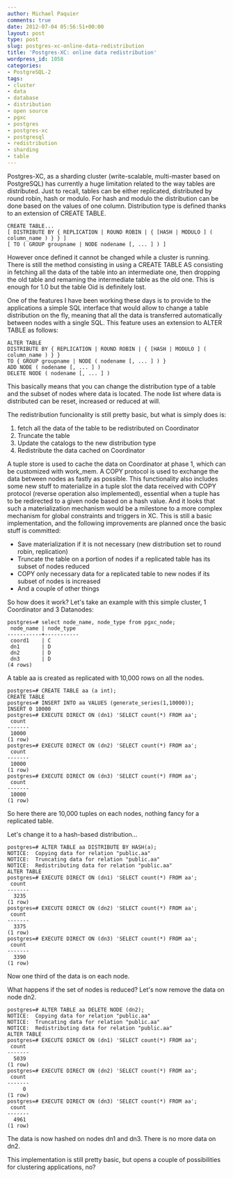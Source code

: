```yaml
---
author: Michael Paquier
comments: true
date: 2012-07-04 05:56:51+00:00
layout: post
type: post
slug: postgres-xc-online-data-redistribution
title: 'Postgres-XC: online data redistribution'
wordpress_id: 1058
categories:
- PostgreSQL-2
tags:
- cluster
- data
- database
- distribution
- open source
- pgxc
- postgres
- postgres-xc
- postgresql
- redistribution
- sharding
- table
---
```


Postgres-XC, as a sharding cluster (write-scalable, multi-master based on PostgreSQL) has currently a huge limitation related to the way tables are distributed.
Just to recall, tables can be either replicated, distributed by round robin, hash or modulo. For hash and modulo the distribution can be done based on the values of one column. Distribution type is defined thanks to an extension of CREATE TABLE.

    CREATE TABLE...
    [ DISTRIBUTE BY { REPLICATION | ROUND ROBIN | { [HASH | MODULO ] ( column_name ) } } ]
    [ TO ( GROUP groupname | NODE nodename [, ... ] ) ]

However once defined it cannot be changed while a cluster is running. There is still the method consisting in using a CREATE TABLE AS consisting in fetching all the data of the table into an intermediate one, then dropping the old table and remaming the intermediate table as the old one. This is enough for 1.0 but the table Oid is definitely lost.

One of the features I have been working these days is to provide to the applications a simple SQL interface that would allow to change a table distribution on the fly, meaning that all the data is transferred automatically between nodes with a single SQL.
This feature uses an extension to ALTER TABLE as follows:

    ALTER TABLE
    DISTRIBUTE BY { REPLICATION | ROUND ROBIN | { [HASH | MODULO ] ( column_name ) } }
    TO { GROUP groupname | NODE ( nodename [, ... ] ) }
    ADD NODE ( nodename [, ... ] )
    DELETE NODE ( nodename [, ... ] )

This basically means that you can change the distribution type of a table and the subset of nodes where data is located. The node list where data is distributed can be reset, increased or reduced at will.

The redistribution funcionality is still pretty basic, but what is simply does is:
	
  1. fetch all the data of the table to be redistributed on Coordinator	
  2. Truncate the table
  3. Update the catalogs to the new distribution type
  4. Redistribute the data cached on Coordinator

A tuple store is used to cache the data on Coordinator at phase 1, which can be customized with work_mem. A COPY protocol is used to exchange the data between nodes as fastly as possible. This functionality also includes some new stuff to materialize in a tuple slot the data received with COPY protocol (reverse operation also implemented), essential when a tuple has to be redirected to a given node based on a hash value. And it looks that such a materialization mechanism would be a milestone to a more complex mechanism for global constraints and triggers in XC.
This is still a basic implementation, and the following improvements are planned once the basic stuff is committed:

  * Save materialization if it is not necessary (new distribution set to round robin, replication)	
  * Truncate the table on a portion of nodes if a replicated table has its subset of nodes reduced
  * COPY only necessary data for a replicated table to new nodes if its subset of nodes is increased
  * And a couple of other things

So how does it work? Let's take an example with this simple cluster, 1 Coordinator and 3 Datanodes:

    postgres=# select node_name, node_type from pgxc_node;
     node_name | node_type 
    -----------+-----------
     coord1    | C
     dn1       | D
     dn2       | D
     dn3       | D
    (4 rows)

A table aa is created as replicated with 10,000 rows on all the nodes.

    postgres=# CREATE TABLE aa (a int);
    CREATE TABLE
    postgres=# INSERT INTO aa VALUES (generate_series(1,10000));
    INSERT 0 10000
    postgres=# EXECUTE DIRECT ON (dn1) 'SELECT count(*) FROM aa';
     count 
    -------
     10000
    (1 row)
    postgres=# EXECUTE DIRECT ON (dn2) 'SELECT count(*) FROM aa';
     count 
    -------
     10000
    (1 row)
    postgres=# EXECUTE DIRECT ON (dn3) 'SELECT count(*) FROM aa';
     count 
    -------
     10000
    (1 row)

So here there are 10,000 tuples on each nodes, nothing fancy for a replicated table.

Let's change it to a hash-based distribution...

    postgres=# ALTER TABLE aa DISTRIBUTE BY HASH(a);
    NOTICE:  Copying data for relation "public.aa"
    NOTICE:  Truncating data for relation "public.aa"
    NOTICE:  Redistributing data for relation "public.aa"
    ALTER TABLE
    postgres=# EXECUTE DIRECT ON (dn1) 'SELECT count(*) FROM aa';
     count 
    -------
      3235
    (1 row)
    postgres=# EXECUTE DIRECT ON (dn2) 'SELECT count(*) FROM aa';
     count 
    -------
      3375
    (1 row)
    postgres=# EXECUTE DIRECT ON (dn3) 'SELECT count(*) FROM aa';
     count 
    -------
      3390
    (1 row)

Now one third of the data is on each node.

What happens if the set of nodes is reduced? Let's now remove the data on node dn2.

    postgres=# ALTER TABLE aa DELETE NODE (dn2);
    NOTICE:  Copying data for relation "public.aa"
    NOTICE:  Truncating data for relation "public.aa"
    NOTICE:  Redistributing data for relation "public.aa"
    ALTER TABLE
    postgres=# EXECUTE DIRECT ON (dn1) 'SELECT count(*) FROM aa';
     count 
    -------
      5039
    (1 row)
    postgres=# EXECUTE DIRECT ON (dn2) 'SELECT count(*) FROM aa';
     count 
    -------
         0
    (1 row)
    postgres=# EXECUTE DIRECT ON (dn3) 'SELECT count(*) FROM aa';
     count 
    -------
      4961
    (1 row)

The data is now hashed on nodes dn1 and dn3. There is no more data on dn2.

This implementation is still pretty basic, but opens a couple of possibilities for clustering applications, no?
